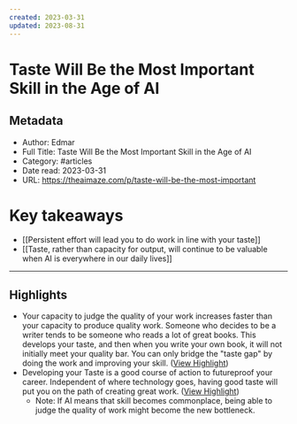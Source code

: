 ```yaml
---
created: 2023-03-31
updated: 2023-08-31
---
```

# Taste Will Be the Most Important Skill in the Age of AI

## Metadata
- Author: Edmar
- Full Title: Taste Will Be the Most Important Skill in the Age of AI
- Category: #articles
- Date read: 2023-03-31
- URL: https://theaimaze.com/p/taste-will-be-the-most-important
# Key takeaways
- [[Persistent effort will lead you to do work in line with your taste]]
- [[Taste, rather than capacity for output, will continue to be valuable when AI is everywhere in our daily lives]]

---

## Highlights
- Your capacity to judge the quality of your work increases faster than your capacity to produce quality work. Someone who decides to be a writer tends to be someone who reads a lot of great books. This develops your taste, and then when you write your own book, it will not initially meet your quality bar. You can only bridge the "taste gap" by doing the work and improving your skill. ([View Highlight](https://read.readwise.io/read/01gwvgnkb6znmssr9a28ne7h9e))
- Developing your Taste is a good course of action to futureproof your career. Independent of where technology goes, having good taste will put you on the path of creating great work. ([View Highlight](https://read.readwise.io/read/01gwvgpjxtzsh9yqcakyr33c90))
    - Note: If AI means that skill becomes commonplace, being able to judge the quality of work might become the new bottleneck.
